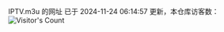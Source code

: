 IPTV.m3u 的网址 已于 2024-11-24 06:14:57 更新，本仓库访客数：![Visitor's Count](https://profile-counter.glitch.me/hero1898_tv/count.svg)
